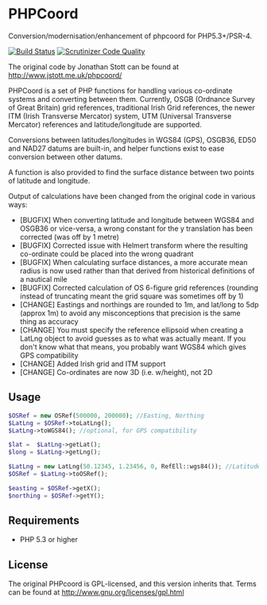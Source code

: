 PHPCoord
========

Conversion/modernisation/enhancement of phpcoord for PHP5.3+/PSR-4.

[![Build Status](https://travis-ci.org/dvdoug/PHPCoord.svg?branch=master)](https://travis-ci.org/dvdoug/PHPCoord)
[![Scrutinizer Code Quality](https://scrutinizer-ci.com/g/dvdoug/PHPCoord/badges/quality-score.png?b=master)](https://scrutinizer-ci.com/g/dvdoug/PHPCoord/?branch=master)

The original code by Jonathan Stott can be found at http://www.jstott.me.uk/phpcoord/

PHPCoord is a set of PHP functions for handling various co-ordinate systems and converting
between them. Currently, OSGB (Ordnance Survey of Great Britain) grid references,
traditional Irish Grid references, the newer ITM (Irish Transverse Mercator) system,
UTM (Universal Transverse Mercator) references and latitude/longitude are supported.

Conversions between latitudes/longitudes in WGS84 (GPS), OSGB36, ED50 and NAD27 datums are
built-in, and helper functions exist to ease conversion between other datums. 

A function is also provided to find the surface distance between two points of latitude
and longitude.

Output of calculations have been changed from the original code in various ways:
 * [BUGFIX] When converting latitude and longitude between WGS84 and OSGB36 or vice-versa,
   a wrong constant for the y translation has been corrected (was off by 1 metre)
 * [BUGFIX] Corrected issue with Helmert transform where the resulting co-ordinate could be placed into
   the wrong quadrant
 * [BUGFIX] When calculating surface distances, a more accurate mean radius is now used rather than
   that derived from historical definitions of a nautical mile 
 * [BUGFIX] Corrected calculation of OS 6-figure grid references (rounding instead of truncating meant the
   grid square was sometimes off by 1)
 * [CHANGE] Eastings and northings are rounded to 1m, and lat/long to 5dp (approx 1m) to avoid any
   misconceptions that precision is the same thing as accuracy
 * [CHANGE] You must specify the reference ellipsoid when creating a LatLng object to avoid guesses as to what
   was actually meant. If you don't know what that means, you probably want WGS84 which gives GPS
   compatibility
 * [CHANGE] Added Irish grid and ITM support
 * [CHANGE] Co-ordinates are now 3D (i.e. w/height), not 2D

Usage
-----
```php
$OSRef = new OSRef(500000, 200000); //Easting, Northing
$LatLng = $OSRef->toLatLng();
$LatLng->toWGS84(); //optional, for GPS compatibility

$lat =  $LatLng->getLat();
$long = $LatLng->getLng();

$LatLng = new LatLng(50.12345, 1.23456, 0, RefEll::wgs84()); //Latitude, Long, height
$OSRef = $LatLng->toOSRef(); 

$easting = $OSRef->getX();
$northing = $OSRef->getY();

```

Requirements
------------
* PHP 5.3 or higher

License
-------
The original PHPcoord is GPL-licensed, and this version inherits that. Terms can be found at http://www.gnu.org/licenses/gpl.html 
